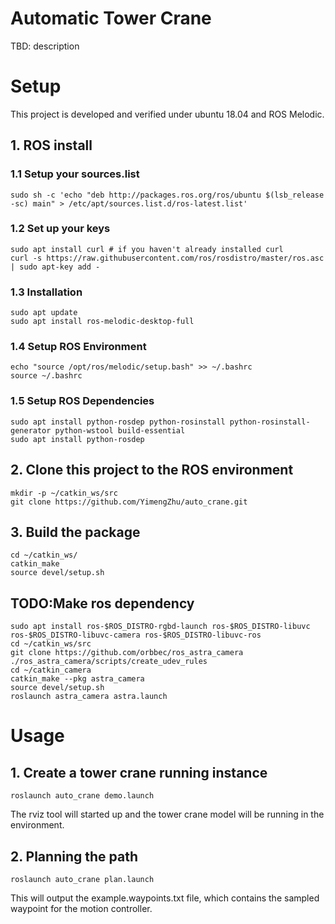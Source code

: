 # Automatic Tower Crane

TBD: description

# Setup
This project is developed and verified under ubuntu 18.04 and ROS Melodic.

## 1. ROS install
### 1.1 Setup your sources.list
```
sudo sh -c 'echo "deb http://packages.ros.org/ros/ubuntu $(lsb_release -sc) main" > /etc/apt/sources.list.d/ros-latest.list'
```
### 1.2  Set up your keys
```
sudo apt install curl # if you haven't already installed curl
curl -s https://raw.githubusercontent.com/ros/rosdistro/master/ros.asc | sudo apt-key add -
```

### 1.3 Installation
```
sudo apt update
sudo apt install ros-melodic-desktop-full
```

### 1.4 Setup ROS Environment
```
echo "source /opt/ros/melodic/setup.bash" >> ~/.bashrc
source ~/.bashrc
```

### 1.5 Setup ROS Dependencies
```
sudo apt install python-rosdep python-rosinstall python-rosinstall-generator python-wstool build-essential
sudo apt install python-rosdep
```


## 2. Clone this project to the ROS environment
```
mkdir -p ~/catkin_ws/src
git clone https://github.com/YimengZhu/auto_crane.git
```

## 3. Build the package
```
cd ~/catkin_ws/
catkin_make
source devel/setup.sh    
```

## TODO:Make ros dependency
```
sudo apt install ros-$ROS_DISTRO-rgbd-launch ros-$ROS_DISTRO-libuvc ros-$ROS_DISTRO-libuvc-camera ros-$ROS_DISTRO-libuvc-ros
cd ~/catkin_ws/src
git clone https://github.com/orbbec/ros_astra_camera
./ros_astra_camera/scripts/create_udev_rules
cd ~/catkin_camera
catkin_make --pkg astra_camera
source devel/setup.sh
roslaunch astra_camera astra.launch 
```

# Usage

## 1. Create a tower crane running instance
```
roslaunch auto_crane demo.launch
```
The rviz tool will started up and the tower crane model will be running in the environment.

## 2. Planning the path
```
roslaunch auto_crane plan.launch
```
This will output the example.waypoints.txt file, which contains the sampled waypoint for the motion controller.
